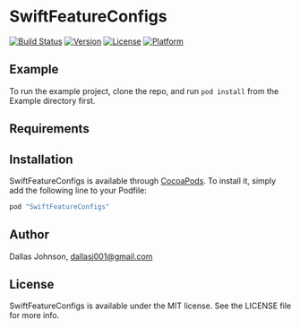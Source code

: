 # SwiftFeatureConfigs

[![Build Status](https://travis-ci.org/dallasjohnson/SwiftFeatureConfigs.svg?branch=master)](https://travis-ci.org/dallasjohnson/SwiftFeatureConfigs)
[![Version](https://img.shields.io/cocoapods/v/SwiftFeatureConfigs.svg?style=flat)](http://cocoapods.org/pods/SwiftFeatureConfigs)
[![License](https://img.shields.io/cocoapods/l/SwiftFeatureConfigs.svg?style=flat)](http://cocoapods.org/pods/SwiftFeatureConfigs)
[![Platform](https://img.shields.io/cocoapods/p/SwiftFeatureConfigs.svg?style=flat)](http://cocoapods.org/pods/SwiftFeatureConfigs)

## Example

To run the example project, clone the repo, and run `pod install` from the Example directory first.

## Requirements

## Installation

SwiftFeatureConfigs is available through [CocoaPods](http://cocoapods.org). To install
it, simply add the following line to your Podfile:

```ruby
pod "SwiftFeatureConfigs"
```

## Author

Dallas Johnson, dallasj001@gmail.com

## License

SwiftFeatureConfigs is available under the MIT license. See the LICENSE file for more info.

